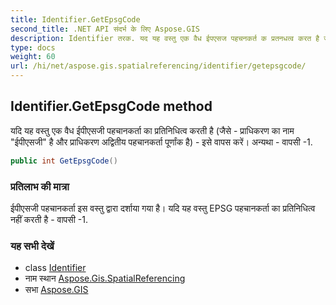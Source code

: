 ```yaml
---
title: Identifier.GetEpsgCode
second_title: .NET API संदर्भ के लिए Aspose.GIS
description: Identifier तरक. यद यह वस्तु एक वैध ईपएसज पहचनकर्त क प्रतनधत्व करत है जैसे  प्रधकरण क नम ईपएसज है और प्रधकरण अद्वतय पहचनकर्त पूर्णंक है  इसे वपस करें अन्यथ  वपस 1.
type: docs
weight: 60
url: /hi/net/aspose.gis.spatialreferencing/identifier/getepsgcode/
---
```

## Identifier.GetEpsgCode method

यदि यह वस्तु एक वैध ईपीएसजी पहचानकर्ता का प्रतिनिधित्व करती है (जैसे - प्राधिकरण का नाम "ईपीएसजी" है और प्राधिकरण अद्वितीय पहचानकर्ता पूर्णांक है) - इसे वापस करें। अन्यथा - वापसी -1.

```csharp
public int GetEpsgCode()
```

### प्रतिलाभ की मात्रा

ईपीएसजी पहचानकर्ता इस वस्तु द्वारा दर्शाया गया है। यदि यह वस्तु EPSG पहचानकर्ता का प्रतिनिधित्व नहीं करती है - वापसी -1.

### यह सभी देखें

* class [Identifier](../)
* नाम स्थान [Aspose.Gis.SpatialReferencing](../../identifier/)
* सभा [Aspose.GIS](../../../)


